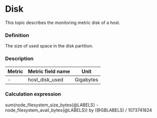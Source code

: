 # Disk

This topic describes the monitoring metric disk of a host.

### Definition

The size of used space in the disk partition.

### Description

| **Metric** | **Metric field name** | **Unit**  |
|------------|-----------------------|-----------|
| -          | host_disk_used        | Gigabytes |

### Calculation expression

sum(node_filesystem_size_bytes{@LABELS} - node_filesystem_avail_bytes{@LABELS}) by (@GBLABELS) / 1073741824
